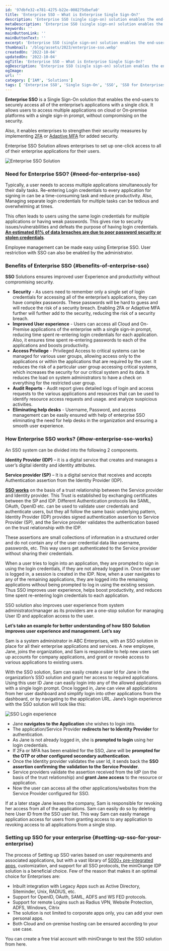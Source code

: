 ```yaml
---
id: '97dbfe32-e781-4275-b22e-008275dbefa0'
title: 'Enterprise SSO – What is Enterprise Single Sign-On?'
description: 'Enterprise SSO (single sign-on) solution enables the end-users to securely access all the enterprise’s applications with a single click.'
metaDescription: 'Enterprise SSO (single sign-on) solution enables the end-users to securely access all the enterprise’s applications with a single click.'
keywords: ''
mainButtonLink: ''
mainButtonText: ''
excerpt: 'Enterprise SSO (single sign-on) solution enables the end-users to securely access all the enterprise’s applications with a single click.'
thumbnail: '/blog/assets/2023/enterprise-sso.webp'
createdOn: '2022-10-04'
updatedOn: '2022-10-04'
ogTitle: 'Enterprise SSO – What is Enterprise Single Sign-On?'
ogDescription: 'Enterprise SSO (single sign-on) solution enables the end-users to securely access all the enterprise’s applications with a single click.'
ogImage:
url: ''
category: ['IAM', 'Solutions']
tags: [ 'Enterprise SSO', 'Single Sign-On', 'SSO', 'SSO for Enterprises' ]
---
```


**Enterprise SSO** is a Single Sign-On solution that enables the end-users to securely access all of the enterprise’s applications with a single click. It allows users to access multiple applications on cloud or On-premise platforms with a single sign-in prompt, without compromising on the security.

Also, it enables enterprises to strengthen their security measures by implementing [2FA](https://www.miniorange.com/products/two-factor-authentication-(2fa)) or [Adaptive MFA](https://www.miniorange.com/products/adaptive-multi-factor-authentication-mfa) for added security.

Enterprise SSO Solution allows enterprises to set up one-click access to all of their enterprise applications for their users.

![Enterprise SSO Solution](/blog/assets/2023/enterprise-sso-solutions.webp)

### Need for Enterprise SSO? {#need-for-enterprise-sso}

Typically, a user needs to access multiple applications simultaneously for their daily tasks. Re-entering Login credentials to every application for signing in can be a time-consuming task and reduce productivity. Also, Managing separate login credentials for multiple tasks can be tedious and overwhelming at times.

This often leads to users using the same login credentials for multiple applications or having weak passwords. This gives rise to security issues/vulnerabilities and defeats the purpose of having login credentials. **[An estimated 81% of data breaches are due to poor password security or stolen credentials](https://bnd.nd.gov/81-of-company-data-breaches-due-to-poor-passwords/)**.

Employee management can be made easy using Enterprise SSO.  User restriction with SSO can also be enabled by the administrator.

### Benefits of Enterprise SSO {#benefits-of-enterprise-sso}

**SSO** Solutions ensures improved user Experience and productivity without compromising security.

- **Security** - As users need to remember only a single set of login credentials for accessing all of the enterprise’s applications, they can have complex passwords. These passwords will be hard to guess and will reduce the risk of a security breach.
Enabling 2FA or Adaptive MFA further will further add to the security, reducing the risk of a security breach.
- **Improved User experience** - 
  Users can access all Cloud and On-Premise applications of the enterprise with a single sign-in prompt, reducing time spent re-entering login credentials for each application. Also, it ensures time spent re-entering passwords to each of the applications and boosts productivity.
- **Access Privilege** - 
  Privileged Access to critical systems can be managed for various user groups, allowing access only to the applications or within the applications that are required by the user. It reduces the risk of a particular user group accessing critical systems, which increases the security for our critical system and its data. It reduces the load on system administrators to have a check on everything for the restricted user group.
- **Audit Reports** - 
  Audit report gives detailed logs of login and access requests to the various applications and resources that can be used to identify resource access requests and usage. and analyze suspicious activities.
- **Eliminating help desks** - 
  Username, Password, and access management can be easily ensured with help of enterprise SSO eliminating the need for help desks in the organization and ensuring a smooth user experience.

### How Enterprise SSO works? {#how-enterprise-sso-works}

An SSO system can be divided into the following 2 components.

**Identity Provider (IDP)** – it is a digital service that creates and manages a user’s digital identity and identity attributes.

**Service provider (SP)** – It is a digital service that receives and accepts Authentication assertion from the Identity Provider (IDP).

**[SSO works](https://blog.miniorange.com/what-is-single-sign-on-sso/)** on the basis of a trust relationship between the Service provider and Identity provider. This Trust is established by exchanging certificates between the SP and IDP. Different Authentication protocols like SAML, OAuth, OpenID etc. can be used to validate user credentials and authenticate users, but they all follow the same basic underlying pattern, Identity Provider (IDP) provides signed authentication assertion to Service Provider (SP), and the Service provider validates the authentication based on the trust relationship with the IDP.

These assertions are small collections of information in a structured order and do not contain any of the user credential data like username, passwords, etc. This way users get authenticated to the Service provider without sharing their credentials. 

When a user tries to login into an application, they are prompted to sign in using the login credentials, if they are not already logged in. Once the user is logged in, a session is created in the IDP. Now, when a user navigates to any of the remaining applications, they are logged into the remaining applications without being prompted to log in using the existing session. Thus SSO improves user experience, helps boost productivity, and reduces time spent re-entering login credentials to each application.

SSO solution also improves user experience from system administrator/manager as its providers are a one-stop solution for managing User ID and application access to the user.

**Let’s take an example for better understanding of how SSO Solution improves user experience and management. Let’s say**

Sam is a system administrator in ABC Enterprises, with an SSO solution in place for all their enterprise applications and services. A new employee, Jane, joins the organization, and Sam is responsible to help new users set up accounts for company applications, and grant or revoke access to various applications to existing users. 

With the SSO solution, Sam can easily create a user Id for Jane in the organization’s SSO solution and grant her access to required applications. Using this user ID Jane can easily login into any of the allowed applications with a single login prompt. Once logged in, Jane can view all applications from her user dashboard and simplify login into other applications from the dashboard, or by navigating to the application URL. Jane’s login experience with the SSO solution will look like this:

![SSO Login experience](/blog/assets/2023/enterprise-sso-flow.webp)

- Jane **navigates to the Application** she wishes to login into.
- The application/Service Provider **redirects her to Identity Provider** for authentication.
- As Jane is not already logged in, she is **prompted to login** using her login credentials. 
- If 2Fa or MFA has been enabled for the SSO, Jane will be **prompted for the OTP or other configured secondary authentication**.
- Once the Identity provider validates the user Id, it sends back the **SSO assertion confirming the validation to the Service Provider**.
- Service providers validate the assertion received from the IdP (on the basis of the trust relationship) and **grant Jane access** to the resource or application.
- Now the user can access all the other applications/websites from the Service Provider configured for SSO.

If at a later stage Jane leaves the company, Sam is responsible for revoking her access from all of the applications. Sam can easily do so by deleting here User ID from the SSO user list. This way Sam can easily manage application access for users from granting access to any application to revoking access to all applications from a single stop.

### Setting up SSO for your enterprise {#setting-up-sso-for-your-enterprise}

The process of Setting up SSO varies based on user requirements and associated applications, but with a vast library of [5000+ pre-integrated apps](https://www.miniorange.com/iam/integrations/), customization, and support for all SSO protocols, the miniOrange IDP solution is a beneficial choice. Few of the reason that makes it an optimal choice for Enterprises are:

- Inbuilt integration with Legacy Apps such as Active Directory, Siteminder, Unix, RADIUS, etc. 
- Support for OpenID, OAuth, SAML, ADFS and WS FED protocols.
- Support for remote Logins such as Radius VPN, Website Protection, ADFS, Windows, Citrix
- The solution is not limited to corporate apps only, you can add your own personal apps.
- Both Cloud and on-premise hosting can be ensured according to your use case.


You can create a free trial account with miniOrange to test the SSO solution from here.